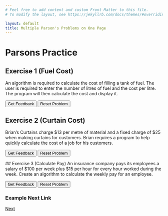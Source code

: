 ```yaml
---
# Feel free to add content and custom Front Matter to this file.
# To modify the layout, see https://jekyllrb.com/docs/themes/#overriding-theme-defaults

layout: default
title: Multiple Parson's Problems on One Page
---
```

# Parsons Practice

## Exercise 1 (Fuel Cost)
An algorithm is required to calculate the cost of filling a tank of fuel. The user is required to enter the number of litres of fuel and the cost per litre. The program will then calculate the cost and display it.

<div id="sequence_ex1-sortableTrash" class="sortable-code"></div> 
<div id="sequence_ex1-sortable" class="sortable-code"></div> 
<div style="clear:both;"></div> 
<p> 
    <input id="sequence_ex1-feedbackLink" value="Get Feedback" type="button" /> 
    <input id="sequence_ex1-newInstanceLink" value="Reset Problem" type="button" /> 
</p> 
<script type="text/javascript"> 
(function(){
  var initial = "BEGIN\n" +
    "	INPUT litres\n" +
    "	INPUT rate\n" +
    "	CALCULATE cost = litres * rate\n" +
    "	OUTPUT cost\n" +
    "END";
  var parsonsPuzzle = new ParsonsWidget({
    "sortableId": "sequence_ex1-sortable",
    "max_wrong_lines": 10,
    "grader": ParsonsWidget._graders.LineBasedGrader,
    "exec_limit": 2500,
    "can_indent": true,
    "x_indent": 50,
    "lang": "en",
    "show_feedback": true
  });
  parsonsPuzzle.init(initial);
  parsonsPuzzle.shuffleLines();
  $("#sequence_ex1-newInstanceLink").click(function(event){ 
      event.preventDefault(); 
      parsonsPuzzle.shuffleLines(); 
  }); 
  $("#sequence_ex1-feedbackLink").click(function(event){ 
      event.preventDefault(); 
      parsonsPuzzle.getFeedback(); 
  }); 
})(); 
</script>


## Exercise 2 (Curtain Cost)
Brian’s Curtains charge $13 per metre of material and a fixed charge of $25 when making curtains for customers. Brian requires a program to help quickly calculate the cost of a job for his customers.

<div id="sequence_ex2-sortableTrash" class="sortable-code"></div> 
<div id="sequence_ex2-sortable" class="sortable-code"></div> 
<div style="clear:both;"></div> 
<p> 
    <input id="sequence_ex2-feedbackLink" value="Get Feedback" type="button" /> 
    <input id="sequence_ex2-newInstanceLink" value="Reset Problem" type="button" /> 
</p> 
<script type="text/javascript"> 
(function(){
  var initial = "BEGIN\n" +
    "	INPUT material\n" +
    "	CALCULATE cost = material * 13 + 25\n" +
    "	OUTPUT cost\n" +
    "END";
  var parsonsPuzzle = new ParsonsWidget({
    "sortableId": "sequence_ex2-sortable",
    "max_wrong_lines": 10,
    "grader": ParsonsWidget._graders.LineBasedGrader,
    "exec_limit": 2500,
    "can_indent": true,
    "x_indent": 50,
    "lang": "en",
    "show_feedback": true
  });
  parsonsPuzzle.init(initial);
  parsonsPuzzle.shuffleLines();
  $("#sequence_ex2-newInstanceLink").click(function(event){ 
      event.preventDefault(); 
      parsonsPuzzle.shuffleLines(); 
  }); 
  $("#sequence_ex2-feedbackLink").click(function(event){ 
      event.preventDefault(); 
      parsonsPuzzle.getFeedback(); 
  }); 
})(); 
</script>
## Exercise 3 (Calculate Pay)
An insurance company pays its employees a salary of $100 per week plus $15 per hour for every hour worked during the week. Create an algorithm to calculate the weekly pay for an employee.

<div id="sequence_ex3-sortableTrash" class="sortable-code"></div> 
<div id="sequence_ex3-sortable" class="sortable-code"></div> 
<div style="clear:both;"></div> 
<p> 
    <input id="sequence_ex3-feedbackLink" value="Get Feedback" type="button" /> 
    <input id="sequence_ex3-newInstanceLink" value="Reset Problem" type="button" /> 
</p> 
<script type="text/javascript"> 
(function(){
  var initial = "BEGIN\n" +
    "    INPUT hours\n" +
    "    CALCULATE pay = hours * 15 + 100\n" +
    "    OUTPUT pay\n" +
    "END";
  var parsonsPuzzle = new ParsonsWidget({
    "sortableId": "sequence_ex3-sortable",
    "max_wrong_lines": 10,
    "grader": ParsonsWidget._graders.LineBasedGrader,
    "exec_limit": 2500,
    "can_indent": true,
    "x_indent": 50,
    "lang": "en",
    "show_feedback": true
  });
  parsonsPuzzle.init(initial);
  parsonsPuzzle.shuffleLines();
  $("#sequence_ex3-newInstanceLink").click(function(event){ 
      event.preventDefault(); 
      parsonsPuzzle.shuffleLines(); 
  }); 
  $("#sequence_ex3-feedbackLink").click(function(event){ 
      event.preventDefault(); 
      parsonsPuzzle.getFeedback(); 
  }); 
})(); 
</script>

### Example Next Link
[Next](./parsons/example1.html)
